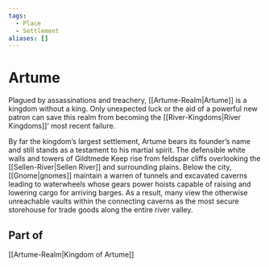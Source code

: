 ```yaml
---
tags:
  - Place
  - Settlement
aliases: []
---
```

# Artume
Plagued by assassinations and treachery, [[Artume-Realm|Artume]] is a kingdom without a king. Only unexpected luck or the aid of a powerful new patron can save this realm from becoming the [[River-Kingdoms|River Kingdoms]]’ most recent failure.  

By far the kingdom’s largest settlement, Artume bears its founder’s name and still stands as a testament to his martial spirit. The defensible white walls and towers of Gildtmede Keep rise from feldspar cliffs overlooking the [[Sellen-River|Sellen River]] and surrounding plains. Below the city, [[Gnome|gnomes]] maintain a warren of tunnels and excavated caverns leading to waterwheels whose gears power hoists capable of raising and lowering cargo for arriving barges. As a result, many view the otherwise unreachable vaults within the connecting caverns as the most secure storehouse for trade goods along the entire river valley.
## Part of
[[Artume-Realm|Kingdom of Artume]]